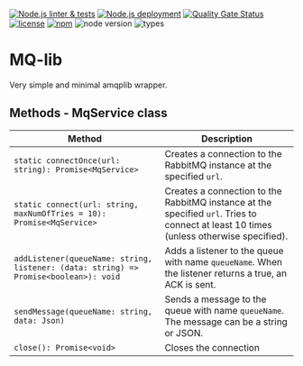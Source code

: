 [![Node.js linter & tests](https://github.com/Marc-JB/mq-lib/workflows/Node.js%20linter%20&%20tests/badge.svg)](https://github.com/Marc-JB/mq-lib/actions)
[![Node.js deployment](https://github.com/Marc-JB/mq-lib/workflows/Node.js%20deployment/badge.svg)](https://github.com/Marc-JB/mq-lib/actions)
[![Quality Gate Status](https://sonarcloud.io/api/project_badges/measure?project=Marc-JB_mq-lib&metric=alert_status)](https://sonarcloud.io/dashboard?id=Marc-JB_mq-lib)
[![license](https://badgen.net/github/license/Marc-JB/mq-lib?color=cyan)](https://github.com/Marc-JB/mq-lib/blob/main/LICENSE)
[![npm](https://badgen.net/badge/icon/npm?icon=npm&color=cyan&label)](https://www.npmjs.com/package/@peregrine/mq-lib)
![node version](https://badgen.net/npm/node/@peregrine/mq-lib)
![types](https://badgen.net/npm/types/@peregrine/mq-lib?icon=typescript)
# MQ-lib
Very simple and minimal amqplib wrapper.

## Methods - MqService class
Method | Description
--- | ---
```static connectOnce(url: string): Promise<MqService>``` | Creates a connection to the RabbitMQ instance at the specified `url`.
```static connect(url: string, maxNumOfTries = 10): Promise<MqService>``` | Creates a connection to the RabbitMQ instance at the specified `url`. Tries to connect at least 10 times (unless otherwise specified).
```addListener(queueName: string, listener: (data: string) => Promise<boolean>): void``` | Adds a listener to the queue with name `queueName`. When the listener returns a true, an ACK is sent.
```sendMessage(queueName: string, data: Json)``` | Sends a message to the queue with name `queueName`. The message can be a string or JSON.
```close(): Promise<void>``` | Closes the connection
